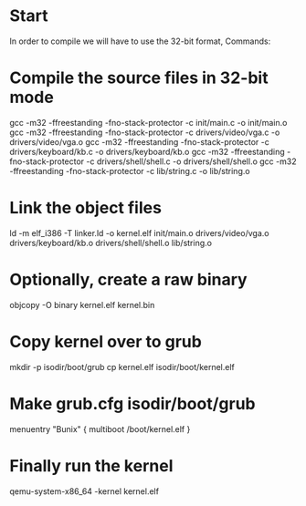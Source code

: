 # Start
In order to compile we will have to use the 32-bit format,
Commands:

# Compile the source files in 32-bit mode
gcc -m32 -ffreestanding -fno-stack-protector -c init/main.c -o init/main.o
gcc -m32 -ffreestanding -fno-stack-protector -c drivers/video/vga.c -o drivers/video/vga.o
gcc -m32 -ffreestanding -fno-stack-protector -c drivers/keyboard/kb.c -o drivers/keyboard/kb.o
gcc -m32 -ffreestanding -fno-stack-protector -c drivers/shell/shell.c -o drivers/shell/shell.o
gcc -m32 -ffreestanding -fno-stack-protector -c lib/string.c -o lib/string.o


# Link the object files
ld -m elf_i386 -T linker.ld -o kernel.elf init/main.o drivers/video/vga.o drivers/keyboard/kb.o drivers/shell/shell.o lib/string.o


# Optionally, create a raw binary
objcopy -O binary kernel.elf kernel.bin

# Copy kernel over to grub
mkdir -p isodir/boot/grub
cp kernel.elf isodir/boot/kernel.elf

# Make grub.cfg isodir/boot/grub
menuentry "Bunix" {
    multiboot /boot/kernel.elf
}

# Finally run the kernel 
qemu-system-x86_64 -kernel kernel.elf
